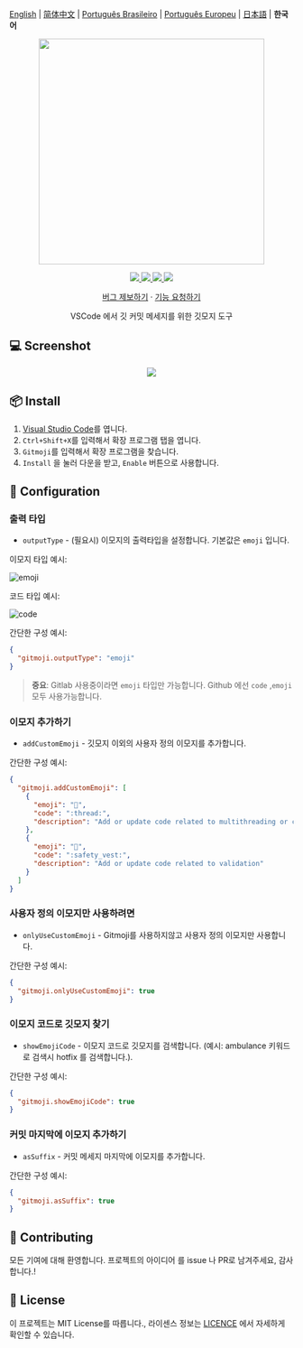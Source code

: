 [English](README.md) | [简体中文](README.zh-CN.md) | [Português Brasileiro](README.pt-BR.md) | [Português Europeu](README.pt-PT.md) | [日本語](README.ja.md) | **한국어**

<p align="center">
    <img src="assets/gitmoji.gif" width="400">
</p>

<p align="center">
    <a href="https://github.com/carloscuesta/gitmoji">
        <img src="https://img.shields.io/badge/gitmoji-%20😜%20😍-FFDD67.svg?style=flat-square">
    </a>
    <a href="https://github.com/seatonjiang/gitmoji-vscode/issues">
        <img src="https://img.shields.io/github/issues/seatonjiang/gitmoji-vscode?style=flat-square&color=blue">
    </a>
    <a href="https://github.com/seatonjiang/gitmoji-vscode/pulls">
        <img src="https://img.shields.io/github/issues-pr/seatonjiang/gitmoji-vscode?style=flat-square&color=brightgreen">
    </a>
    <a href="https://github.com/seatonjiang/gitmoji-vscode/blob/main/LICENSE">
        <img src="https://img.shields.io/github/license/seatonjiang/gitmoji-vscode?&style=flat-square">
    </a>
</p>

<p align="center">
    <a href="https://github.com/seatonjiang/gitmoji-vscode/issues">버그 제보하기</a>
    ·
    <a href="https://github.com/seatonjiang/gitmoji-vscode/issues">기능 요청하기</a>
</p>

<p align="center">
    VSCode 에서 깃 커밋 메세지를 위한 깃모지 도구 
</p>

## 💻 Screenshot

<p align="center">
    <img src="assets/about.gif">
</p>

## 📦 Install

1. [Visual Studio Code](https://code.visualstudio.com/)를 엽니다.
2. `Ctrl+Shift+X`를 입력해서 확장 프로그램 탭을 엽니다.
3. `Gitmoji`를 입력해서 확장 프로그램을 찾습니다.
4. `Install` 을 눌러 다운을 받고, `Enable` 버튼으로 사용합니다.

## 🔨 Configuration

### 출력 타입

- `outputType` - (필요시) 이모지의 출력타입을 설정합니다. 기본값은  `emoji` 입니다.

이모지 타입 예시:

![emoji](assets/emoji.png)

코드 타입 예시:

![code](assets/code.png)

간단한 구성 예시:

```json
{
  "gitmoji.outputType": "emoji"
}
```

> **중요**: Gitlab 사용중이라면 `emoji` 타입만 가능합니다. Github 에선 `code` ,`emoji` 모두 사용가능합니다. 

### 이모지 추가하기

- `addCustomEmoji` - 깃모지 이외의 사용자 정의 이모지를 추가합니다.

간단한 구성 예시:

```json
{
  "gitmoji.addCustomEmoji": [
    {
      "emoji": "🧵",
      "code": ":thread:",
      "description": "Add or update code related to multithreading or concurrency"
    },
    {
      "emoji": "🦺",
      "code": ":safety_vest:",
      "description": "Add or update code related to validation"
    }
  ]
}
```

### 사용자 정의 이모지만 사용하려면

- `onlyUseCustomEmoji` - Gitmoji를 사용하지않고 사용자 정의 이모지만 사용합니다.

간단한 구성 예시:

```json
{
  "gitmoji.onlyUseCustomEmoji": true
}
```

### 이모지 코드로 깃모지 찾기

- `showEmojiCode` - 이모지 코드로 깃모지를 검색합니다. (예시: ambulance 키워드로 검색시 hotfix 를 검색합니다.).

간단한 구성 예시:

```json
{
  "gitmoji.showEmojiCode": true
}
```

### 커밋 마지막에 이모지 추가하기

- `asSuffix` - 커밋 메세지 마지막에 이모지를 추가합니다.

간단한 구성 예시:

```json
{
  "gitmoji.asSuffix": true
}
```

## 🤝 Contributing

모든 기여에 대해 환영합니다. 프로젝트의 아이디어 를 issue 나 PR로 남겨주세요, 감사합니다.!

## 📃 License

이 프로젝트는 MIT License를 따릅니다., 라이센스 정보는 [LICENCE](https://github.com/seatonjiang/gitmoji-vscode/blob/main/LICENSE) 에서 자세하게 확인할 수 있습니다.
